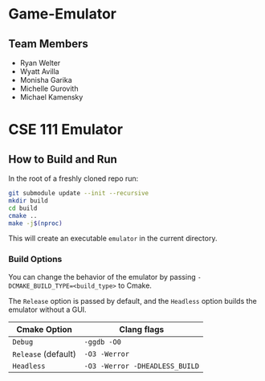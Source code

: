 # Game-Emulator
## Team Members

- Ryan Welter
- Wyatt Avilla
- Monisha Garika
- Michelle Gurovith
- Michael Kamensky

# CSE 111 Emulator

## How to Build and Run

In the root of a freshly cloned repo run:

```sh
git submodule update --init --recursive
mkdir build
cd build
cmake ..
make -j$(nproc)
```

This will create an executable `emulator` in the current directory.

### Build Options

You can change the behavior of the emulator by passing `-DCMAKE_BUILD_TYPE=<build_type>` to Cmake.

The `Release` option is passed by default, and the `Headless` option builds the emulator without a
GUI.

| Cmake Option        | Clang flags                    |
| ------------------- | ------------------------------ |
| `Debug`             | `-ggdb -O0`                    |
| `Release` (default) | `-O3 -Werror`                  |
| `Headless`          | `-O3 -Werror -DHEADLESS_BUILD` |

